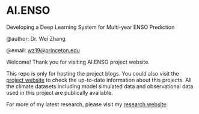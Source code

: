 # AI.ENSO
Developing a Deep Learning System for Multi-year ENSO Prediction

@author: Dr. Wei Zhang 

@email: wz19@princeton.edu

Welcome! Thank you for visiting AI.ENSO project website. 

This repo is only for hosting the project blogs. You could also visit the [project website](https://wei-climate.github.io/AI.ENSO/) to check the up-to-date information about this projects. All the climate datasets including model simulated data and observational data used in this project are publically available. 

For more of my latest research, please visit my [research website](https://weizh.weebly.com). 


